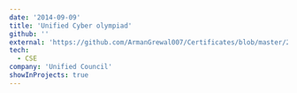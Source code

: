 ```yaml
---
date: '2014-09-09'
title: 'Unified Cyber olympiad'
github: ''
external: 'https://github.com/ArmanGrewal007/Certificates/blob/master/2014_09_09_Cyber_olympiad.pdf'
tech:
  - CSE
company: 'Unified Council'
showInProjects: true
---
```



